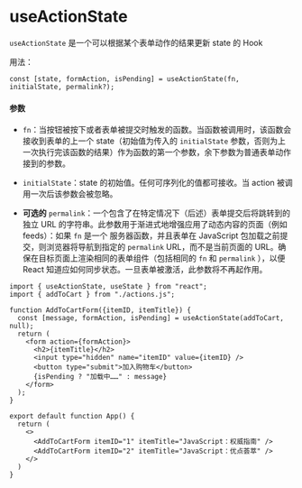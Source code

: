 # useActionState

`useActionState` 是一个可以根据某个表单动作的结果更新 state 的 Hook

用法：

```tsx
const [state, formAction, isPending] = useActionState(fn, initialState, permalink?);
```

#### 参数 

- `fn`：当按钮被按下或者表单被提交时触发的函数。当函数被调用时，该函数会接收到表单的上一个 state（初始值为传入的 `initialState` 参数，否则为上一次执行完该函数的结果）作为函数的第一个参数，余下参数为普通表单动作接到的参数。

- `initialState`：state 的初始值。任何可序列化的值都可接收。当 action 被调用一次后该参数会被忽略。

- **可选的** `permalink`：一个包含了在特定情况下（后述）表单提交后将跳转到的独立 URL 的字符串。此参数用于渐进式地增强应用了动态内容的页面（例如 feeds）：如果 `fn` 是一个 服务器函数，并且表单在 JavaScript 包加载之前提交，则浏览器将导航到指定的 `permalink` URL，而不是当前页面的 URL。确保在目标页面上渲染相同的表单组件（包括相同的 `fn` 和 `permalink` ），以便 React 知道应如何同步状态。一旦表单被激活，此参数将不再起作用。

  

```tsx
import { useActionState, useState } from "react";
import { addToCart } from "./actions.js";

function AddToCartForm({itemID, itemTitle}) {
  const [message, formAction, isPending] = useActionState(addToCart, null);
  return (
    <form action={formAction}>
      <h2>{itemTitle}</h2>
      <input type="hidden" name="itemID" value={itemID} />
      <button type="submit">加入购物车</button>
      {isPending ? "加载中……" : message}
    </form>
  );
}

export default function App() {
  return (
    <>
      <AddToCartForm itemID="1" itemTitle="JavaScript：权威指南" />
      <AddToCartForm itemID="2" itemTitle="JavaScript：优点荟萃" />
    </>
  )
}
```

